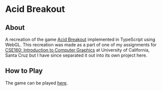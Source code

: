 # Acid Breakout

## About

A recreation of the game [Acid Breakout](https://www.youtube.com/watch?v=YIlTXTbd7FY) implemented in TypeScript using WebGL. This recreation was made as a part of one of my assignments for [CSE160: Introduction to Computer Graphics](https://courses.engineering.ucsc.edu/courses/cse160) at University of California, Santa Cruz but I have
since separated it out into its own project here.

## How to Play

The game can be played [here](https://sirius902.github.io/acid-breakout).
